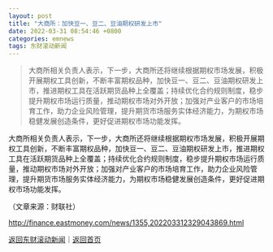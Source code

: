 ```yaml
---
layout: post
title: "大商所：加快豆一、豆二、豆油期权研发上市"
date: 2022-03-31 08:54:46 +0800
categories: emnews
tags: 东财滚动新闻
---
```

> 大商所相关负责人表示，下一步，大商所还将继续根据期权市场发展，积极开展期权工具创新，不断丰富期权品种，加快豆一、豆二、豆油期权研发上市，推进期权工具在活跃期货品种上全覆盖；持续优化合约规则制度，稳步提升期权市场运行质量，推动期权市场对外开放；加强对产业客户的市场培育工作，助力企业风险管理，提升期货市场服务实体经济能力，为期权市场稳健发展创造条件，更好促进期权市场功能发挥。

<p>大商所相关负责人表示，下一步，大商所还将继续根据期权市场发展，积极开展期权工具创新，不断丰富期权品种，加快豆一、豆二、豆油期权研发上市，推进期权工具在活跃期货品种上全覆盖；持续优化合约规则制度，稳步提升期权市场运行质量，推动期权市场对外开放；加强对产业客户的市场培育工作，助力企业风险管理，提升期货市场服务实体经济能力，为期权市场稳健发展创造条件，更好促进期权市场功能发挥。</p><p class="em_media">（文章来源：财联社）</p>

<http://finance.eastmoney.com/news/1355,202203312329043869.html>

[返回东财滚动新闻](//finews.withounder.com/emnews/)｜[返回首页](//finews.withounder.com/)